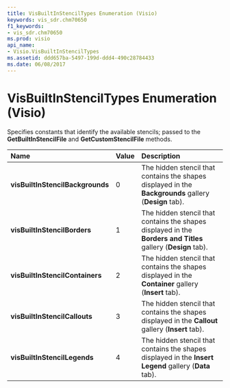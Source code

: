 ```yaml
---
title: VisBuiltInStencilTypes Enumeration (Visio)
keywords: vis_sdr.chm70650
f1_keywords:
- vis_sdr.chm70650
ms.prod: visio
api_name:
- Visio.VisBuiltInStencilTypes
ms.assetid: ddd657ba-5497-199d-ddd4-490c28784433
ms.date: 06/08/2017
---
```



# VisBuiltInStencilTypes Enumeration (Visio)

Specifies constants that identify the available stencils; passed to the  **GetBuiltInStencilFile** and **GetCustomStencilFile** methods.



|**Name**|**Value**|**Description**|
|:-----|:-----|:-----|
| **visBuiltInStencilBackgrounds**|0|The hidden stencil that contains the shapes displayed in the  **Backgrounds** gallery (**Design** tab).|
| **visBuiltInStencilBorders**|1|The hidden stencil that contains the shapes displayed in the  **Borders and Titles** gallery (**Design** tab).|
| **visBuiltInStencilContainers**|2|The hidden stencil that contains the shapes displayed in the  **Container** gallery (**Insert** tab).|
| **visBuiltInStencilCallouts**|3|The hidden stencil that contains the shapes displayed in the  **Callout** gallery (**Insert** tab).|
| **visBuiltInStencilLegends**|4|The hidden stencil that contains the shapes displayed in the  **Insert Legend** gallery (**Data** tab).|

